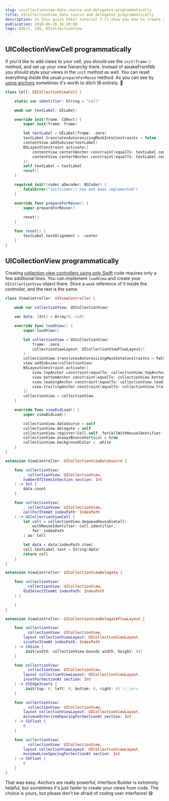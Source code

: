 ```yaml
---
slug: uicollectionview-data-source-and-delegates-programmatically
title: UICollectionView data source and delegates programmatically
description: In this quick UIKit tutorial I'll show you how to create a simple UICollectionView without Interface Builder, but only using Swift.
publication: 2018-06-26 16:20:00
tags: UIKit, iOS, UICollectionView
---
```



## UICollectionViewCell programmatically

If you'd like to add views to your cell, you should use the `init(frame:)` method, and set up your view hierarchy there. Instead of awakeFromNib you should style your views in the `init` method as well. You can reset everything inside the usual `prepareForReuse` method. As you can see by [using anchors](https://theswiftdev.com/2018/06/14/mastering-ios-auto-layout-anchors-programmatically-from-swift/) sometimes it's worth to ditch IB entirely. 🎉

```swift
class Cell: UICollectionViewCell {

    static var identifier: String = "Cell"

    weak var textLabel: UILabel!

    override init(frame: CGRect) {
        super.init(frame: frame)

        let textLabel = UILabel(frame: .zero)
        textLabel.translatesAutoresizingMaskIntoConstraints = false
        contentView.addSubview(textLabel)
        NSLayoutConstraint.activate([
            contentView.centerXAnchor.constraint(equalTo: textLabel.centerXAnchor),
            contentView.centerYAnchor.constraint(equalTo: textLabel.centerYAnchor),
        ])
        self.textLabel = textLabel
        reset()
    }

    required init?(coder aDecoder: NSCoder) {
        fatalError("init(coder:) has not been implemented")
    }

    override func prepareForReuse() {
        super.prepareForReuse()
        
        reset()
    }

    func reset() {
        textLabel.textAlignment = .center
    }
}
```

## UICollectionView programmatically

Creating [collection view controllers using only Swift](https://theswiftdev.com/2018/04/17/ultimate-uicollectionview-guide-with-ios-examples-written-in-swift/) code requires only a few additional lines. You can implement `loadView` and create your `UICollectionView` object there. Store a `weak` reference of it inside the controller, and the rest is the same.

```swift
class ViewController: UIViewController {

    weak var collectionView: UICollectionView!

    var data: [Int] = Array(0..<10)

    override func loadView() {
        super.loadView()

        let collectionView = UICollectionView(
            frame: .zero, 
            collectionViewLayout: UICollectionViewFlowLayout()
        )
        collectionView.translatesAutoresizingMaskIntoConstraints = false
        view.addSubview(collectionView)
        NSLayoutConstraint.activate([
            view.topAnchor.constraint(equalTo: collectionView.topAnchor),
            view.bottomAnchor.constraint(equalTo: collectionView.bottomAnchor),
            view.leadingAnchor.constraint(equalTo: collectionView.leadingAnchor),
            view.trailingAnchor.constraint(equalTo: collectionView.trailingAnchor),
        ])
        collectionView = collectionView
    }

    override func viewDidLoad() {
        super.viewDidLoad()

        collectionView.dataSource = self
        collectionView.delegate = self
        collectionView.register(Cell.self, forCellWithReuseIdentifier: Cell.identifier)
        collectionView.alwaysBounceVertical = true
        collectionView.backgroundColor = .white
    }
}

extension ViewController: UICollectionViewDataSource {

    func collectionView(
        _ collectionView: UICollectionView,
        numberOfItemsInSection section: Int
    ) -> Int {
        data.count
    }

    func collectionView(
        _ collectionView: UICollectionView,
        cellForItemAt indexPath: IndexPath
    ) -> UICollectionViewCell {
        let cell = collectionView.dequeueReusableCell(
            withReuseIdentifier: Cell.identifier, 
            for: indexPath
        ) as! Cell

        let data = data[indexPath.item]
        cell.textLabel.text = String(data)
        return cell
    }
}

extension ViewController: UICollectionViewDelegate {

    func collectionView(
        _ collectionView: UICollectionView, 
        didSelectItemAt indexPath: IndexPath
    ) {

    }
}

extension ViewController: UICollectionViewDelegateFlowLayout {

    func collectionView(
        _ collectionView: UICollectionView,
        layout collectionViewLayout: UICollectionViewLayout,
        sizeForItemAt indexPath: IndexPath
    ) -> CGSize {
        .init(width: collectionView.bounds.width, height: 44)
    }

    func collectionView(
        _ collectionView: UICollectionView,
        layout collectionViewLayout: UICollectionViewLayout,
        insetForSectionAt section: Int
    ) -> UIEdgeInsets {
        .init(top: 0, left: 0, bottom: 0, right: 0) //.zero
    }

    func collectionView(
        _ collectionView: UICollectionView,
        layout collectionViewLayout: UICollectionViewLayout,
        minimumInteritemSpacingForSectionAt section: Int
    ) -> CGFloat {
        0
    }

    func collectionView(
        _ collectionView: UICollectionView,
        layout collectionViewLayout: UICollectionViewLayout,
        minimumLineSpacingForSectionAt section: Int
    ) -> CGFloat {
        0
    }
}
```

That was easy. Anchors are really powerful, Interface Builder is extremely helpful, but sometimes it's just faster to create your views from code. The choice is yours, but please don't be afraid of coding user interfaces! 😅
